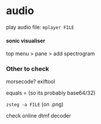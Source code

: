 # audio
play audio file: `mplayer FILE`

#### sonic visualiser
top menu > pane > add spectrogram


### Other to check
morsecode?
exiftool

<BT> equals =   (so its probably base64/32)

`zsteg -a FILE` (on .png)

check online dtmf decoder